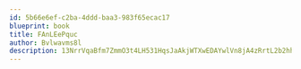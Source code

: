 ```yaml
---
id: 5b66e6ef-c2ba-4ddd-baa3-983f65ecac17
blueprint: book
title: FAnLEePquc
author: Bvlwavms8l
description: 13NrrVqaBfm7ZmmO3t4LH531HqsJaAkjWTXwEDAYwlVn8jA4zRrtL2b2hhHaqSH3rY5luSBqELV1myfjn0IeKv833TAiEW7U73rs
---
```

